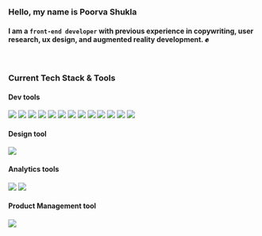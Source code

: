 ### Hello, my name is Poorva Shukla
#### I am a ``` front-end developer ``` with previous experience in copywriting, user research, ux design, and augmented reality development. ✊
<br/>

### Current Tech Stack & Tools

#### Dev tools
<div>
  <img src="https://img.shields.io/badge/HTML-239120?style=for-the-badge&logo=html5&logoColor=white" />
  <img src="https://img.shields.io/badge/CSS-1572B6?&style=for-the-badge&logo=css3&logoColor=white" />
  <img src="https://img.shields.io/badge/JavaScript-F7DF1E?style=for-the-badge&logo=javascript&logoColor=black" />
  <img src="https://img.shields.io/badge/TypeScript-007ACC?style=for-the-badge&logo=typescript&logoColor=white" />
  <img src="https://img.shields.io/badge/React-20232A?style=for-the-badge&logo=react&logoColor=61DAFB" />
  <img src="https://img.shields.io/badge/next.js-800080?style=for-the-badge&logo=nextdotjs&logoColor=white" />
  <img src="https://img.shields.io/badge/Three.js-000000?style=for-the-badge&logo=three.js&logoColor=white" />
  <img src='https://img.shields.io/badge/tailwindcss-%2338B2AC.svg?style=for-the-badge&logo=tailwind-css&logoColor=white' />
  <img src="https://camo.githubusercontent.com/e0862c423b051ee72ab0e47f2ad0c2791280fae5df323b4ad476d967018e66a6/68747470733a2f2f696d672e736869656c64732e696f2f7374617469632f76313f7374796c653d666f722d7468652d6261646765266d6573736167653d477265656e536f636b26636f6c6f723d323232323232266c6f676f3d477265656e536f636b266c6f676f436f6c6f723d383843453032266c6162656c3d" />
   <img src="https://img.shields.io/badge/eslint-3A33D1?style=for-the-badge&logo=eslint&logoColor=white" />
  <img src='https://img.shields.io/badge/vite-%23646CFF.svg?style=for-the-badge&logo=vite&logoColor=white' />
  <img src='https://img.shields.io/badge/netlify-%23000000.svg?style=for-the-badge&logo=netlify&logoColor=#00C7B7' />
  <img src="https://img.shields.io/badge/Visual_Studio-5C2D91?style=for-the-badge&logo=visual%20studio&logoColor=white" />
</div>
  
#### Design tool
<div>
<img src="https://img.shields.io/badge/Figma-F24E1E?style=for-the-badge&logo=figma&logoColor=white" />
</div>

#### Analytics tools
<div>
  <img src="https://img.shields.io/badge/Google%20Analytics-E37400?style=for-the-badge&logo=google%20analytics&logoColor=white" />
  <img src="https://img.shields.io/badge/hotjar-FD3A5C?style=for-the-badge&logo=hotjar&logoColor=white" />
</div>

#### Product Management tool
<div>
  <img src="https://img.shields.io/badge/Jira-0052CC?style=for-the-badge&logo=Jira&logoColor=white" />
</div>

